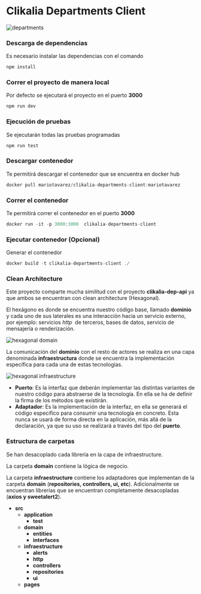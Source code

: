 # Clikalia Departments Client
![departments](https://user-images.githubusercontent.com/102178716/170360709-68ebfdd0-243d-4514-bfb8-ce1c5b75ab84.png)


### Descarga de dependencias

Es necesario instalar las dependencias con el comando

```jsx
npm install
```

### Correr el proyecto de manera local

Por defecto se ejecutará el proyecto en el puerto **3000**

```jsx
npm run dev
```

### Ejecución de pruebas

Se ejecutarán todas las pruebas programadas

```jsx
npm run test
```

### Descargar contenedor

Te permitirá descargar el contenedor que se encuentra en docker hub

```jsx
docker pull mariotavarez/clikalia-departments-client:mariotavarez
```

### Correr el contenedor

Te permitirá correr el contenedor en el puerto **3000**

```jsx
docker run -it -p 3000:3000  clikalia-departments-client
```

### Ejecutar contenedor (Opcional)

Generar el contenedor

```jsx
docker build -t clikalia-departments-client ./
```

### Clean Architecture

Este proyecto comparte mucha similitud con el proyecto **clikalia-dep-api** ya que ambos se encuentran con clean architecture (Hexagonal).

El hexágono es donde se encuentra nuestro código base, llamado **dominio** y cada uno de sus laterales es una interacción hacia un servicio externo, por ejemplo: servicios *http*
 de terceros, bases de datos, servicio de mensajería o renderización.

![hexagonal domain](https://user-images.githubusercontent.com/102178716/170360840-bf974117-b031-4a4a-aced-6822003399ab.png)


La comunicación del **dominio** con el resto de actores se realiza en una capa denominada **infraestructura** donde se encuentra la implementación específica para cada una de estas tecnologías.

![hexagonal infraestructure](https://user-images.githubusercontent.com/102178716/170360609-e24ce431-eeeb-4c37-b8e7-59a8b44d70f7.png)


-  **Puerto**: Es la interfaz que deberán implementar las distintas variantes de nuestro código para abstraerse de la tecnología. En ella se ha de definir la firma de los métodos que existirán.
-  **Adaptador**: Es la implementación de la interfaz, en ella se generará el código específico para consumir una tecnología en concreto. Esta nunca se usará de forma directa en la aplicación, más allá de la declaración, ya que su uso se realizará a través del tipo del **puerto**.

### Estructura de carpetas

Se han desacoplado cada librería en la capa de infraestructure.

La carpeta **domain** contiene la lógica de negocio.

La carpeta **infraestructure** contiene los adaptadores que implementan de la carpeta **domain** (**repositories, controllers, ui, etc**). Adicionalmente se encuentran librerías que se encuentran completamente desacopladas (**axios y sweetalert2**).

-  **src**
   -  **application**
      -  **test**
   -  **domain**
      -  **entities**
      -  **interfaces**
   -  **infraestructure**
      -  **alerts**
      -  **http**
      -  **controllers**
      -  **repositories**
      -  **ui**
   -  **pages**
